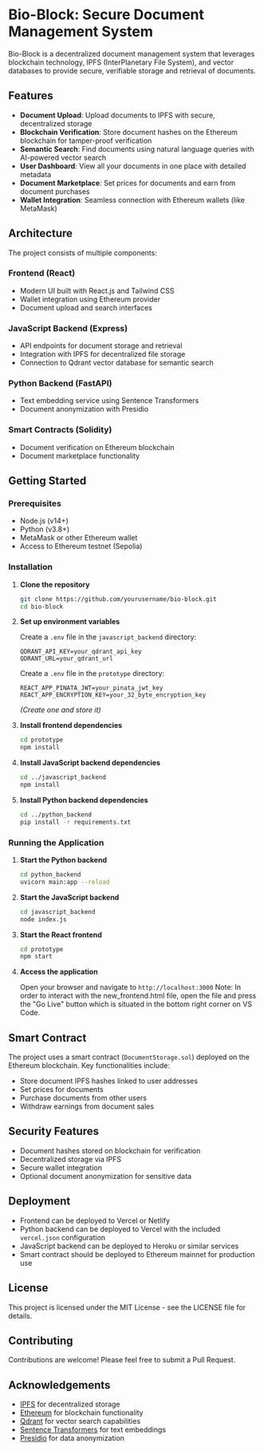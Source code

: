 # Bio-Block: Secure Document Management System

Bio-Block is a decentralized document management system that leverages blockchain technology, IPFS (InterPlanetary File System), and vector databases to provide secure, verifiable storage and retrieval of documents.

## Features

- **Document Upload**: Upload documents to IPFS with secure, decentralized storage
- **Blockchain Verification**: Store document hashes on the Ethereum blockchain for tamper-proof verification
- **Semantic Search**: Find documents using natural language queries with AI-powered vector search
- **User Dashboard**: View all your documents in one place with detailed metadata
- **Document Marketplace**: Set prices for documents and earn from document purchases
- **Wallet Integration**: Seamless connection with Ethereum wallets (like MetaMask)

## Architecture

The project consists of multiple components:

### Frontend (React)
- Modern UI built with React.js and Tailwind CSS
- Wallet integration using Ethereum provider
- Document upload and search interfaces

### JavaScript Backend (Express)
- API endpoints for document storage and retrieval
- Integration with IPFS for decentralized file storage
- Connection to Qdrant vector database for semantic search

### Python Backend (FastAPI)
- Text embedding service using Sentence Transformers
- Document anonymization with Presidio

### Smart Contracts (Solidity)
- Document verification on Ethereum blockchain
- Document marketplace functionality

## Getting Started

### Prerequisites

- Node.js (v14+)
- Python (v3.8+)
- MetaMask or other Ethereum wallet
- Access to Ethereum testnet (Sepolia)

### Installation

1. **Clone the repository**
   ```bash
   git clone https://github.com/yourusername/bio-block.git
   cd bio-block
   ```

2. **Set up environment variables**

   Create a `.env` file in the `javascript_backend` directory:
   ```env
   QDRANT_API_KEY=your_qdrant_api_key
   QDRANT_URL=your_qdrant_url
   ```

   Create a `.env` file in the `prototype` directory:
   ```env
   REACT_APP_PINATA_JWT=your_pinata_jwt_key
   REACT_APP_ENCRYPTION_KEY=your_32_byte_encryption_key
   ```
   *(Create one and store it)*

3. **Install frontend dependencies**
   ```bash
   cd prototype
   npm install
   ```

4. **Install JavaScript backend dependencies**
   ```bash
   cd ../javascript_backend
   npm install
   ```

5. **Install Python backend dependencies**
   ```bash
   cd ../python_backend
   pip install -r requirements.txt
   ```

### Running the Application

1. **Start the Python backend**
   ```bash
   cd python_backend
   uvicorn main:app --reload
   ```

2. **Start the JavaScript backend**
   ```bash
   cd javascript_backend
   node index.js
   ```

3. **Start the React frontend**
   ```bash
   cd prototype
   npm start
   ```

4. **Access the application**
   
   Open your browser and navigate to `http://localhost:3000`
   Note:  In order to interact with the new_frontend.html file, open the file and press the "Go Live" button which is situated in the bottom right corner on VS Code.
## Smart Contract

The project uses a smart contract (`DocumentStorage.sol`) deployed on the Ethereum blockchain. Key functionalities include:

- Store document IPFS hashes linked to user addresses
- Set prices for documents
- Purchase documents from other users
- Withdraw earnings from document sales

## Security Features

- Document hashes stored on blockchain for verification
- Decentralized storage via IPFS
- Secure wallet integration
- Optional document anonymization for sensitive data

## Deployment

- Frontend can be deployed to Vercel or Netlify
- Python backend can be deployed to Vercel with the included `vercel.json` configuration
- JavaScript backend can be deployed to Heroku or similar services
- Smart contract should be deployed to Ethereum mainnet for production use

## License

This project is licensed under the MIT License - see the LICENSE file for details.

## Contributing

Contributions are welcome! Please feel free to submit a Pull Request.

## Acknowledgements

- [IPFS](https://ipfs.io/) for decentralized storage
- [Ethereum](https://ethereum.org/) for blockchain functionality
- [Qdrant](https://qdrant.tech/) for vector search capabilities
- [Sentence Transformers](https://www.sbert.net/) for text embeddings
- [Presidio](https://microsoft.github.io/presidio/) for data anonymization